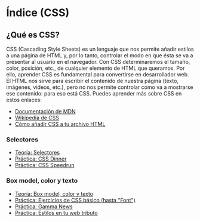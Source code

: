 # Índice (CSS)

## ¿Qué es CSS?
CSS (Cascading Style Sheets) es un lenguaje que nos permite añadir estilos a una página de HTML y, por lo tanto, controlar el modo en que ésta se va a presentar al usuario en el navegador. Con CSS determinaremos el tamaño, color, posición, etc., de cualquier elemento de HTML que queramos. Por ello, aprender CSS es fundamental para convertirse en desarrollador web. 
El HTML nos sirve para escribir el contenido de nuestra página (texto, imágenes, videos, etc.), pero no nos permite controlar cómo va a mostrarse ese contenido: para eso está CSS. Puedes aprender más sobre CSS en estos enlaces:
- [Documentación de MDN](https://developer.mozilla.org/es/docs/Web/CSS)
- [Wikipedia de CSS](https://es.wikipedia.org/wiki/CSS)
- [Cómo añadir CSS a tu archivo HTML](https://www.w3schools.com/css/css_howto.asp)

### Selectores
- [Teoría: Selectores](selectores.md)
- [Práctica: CSS Dinner](https://flukeout.github.io/)
- [Práctica: CSS Speedrun](https://css-speedrun.netlify.app/)

### Box model, color y texto
- [Teoría: Box model, color y texto](box_model_color_texto.md)
- [Práctica: Ejercicios de CSS básico (hasta "Font")](https://www.w3schools.com/css/exercise.asp?filename=exercise_selectors1)
- [Práctica: Gamma News](../css/exercises/gamma_news/)
- [Práctica: Estilos en tu web tributo](../html/exercises/web_tributo/README.md#3-estilos)